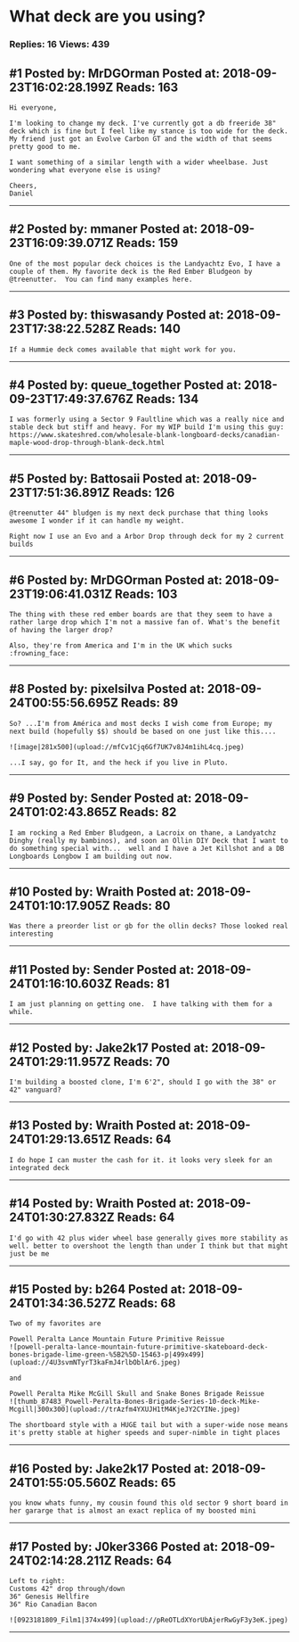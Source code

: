 # What deck are you using?

### Replies: 16 Views: 439

## \#1 Posted by: MrDGOrman Posted at: 2018-09-23T16:02:28.199Z Reads: 163

```
Hi everyone,

I'm looking to change my deck. I've currently got a db freeride 38" deck which is fine but I feel like my stance is too wide for the deck. My friend just got an Evolve Carbon GT and the width of that seems pretty good to me.

I want something of a similar length with a wider wheelbase. Just wondering what everyone else is using?

Cheers,
Daniel
```

---
## \#2 Posted by: mmaner Posted at: 2018-09-23T16:09:39.071Z Reads: 159

```
One of the most popular deck choices is the Landyachtz Evo, I have a couple of them. My favorite deck is the Red Ember Bludgeon by @treenutter.  You can find many examples here.
```

---
## \#3 Posted by: thiswasandy Posted at: 2018-09-23T17:38:22.528Z Reads: 140

```
If a Hummie deck comes available that might work for you.
```

---
## \#4 Posted by: queue_together Posted at: 2018-09-23T17:49:37.676Z Reads: 134

```
I was formerly using a Sector 9 Faultline which was a really nice and stable deck but stiff and heavy. For my WIP build I'm using this guy: https://www.skateshred.com/wholesale-blank-longboard-decks/canadian-maple-wood-drop-through-blank-deck.html
```

---
## \#5 Posted by: Battosaii Posted at: 2018-09-23T17:51:36.891Z Reads: 126

```
@treenutter 44" bludgen is my next deck purchase that thing looks awesome I wonder if it can handle my weight. 

Right now I use an Evo and a Arbor Drop through deck for my 2 current builds
```

---
## \#6 Posted by: MrDGOrman Posted at: 2018-09-23T19:06:41.031Z Reads: 103

```
The thing with these red ember boards are that they seem to have a rather large drop which I'm not a massive fan of. What's the benefit of having the larger drop?

Also, they're from America and I'm in the UK which sucks :frowning_face:
```

---
## \#8 Posted by: pixelsilva Posted at: 2018-09-24T00:55:56.695Z Reads: 89

```
So? ...I'm from América and most decks I wish come from Europe; my next build (hopefully $$) should be based on one just like this....

![image|281x500](upload://mfCv1Cjq6Gf7UK7v8J4m1ihL4cq.jpeg)

...I say, go for It, and the heck if you live in Pluto.
```

---
## \#9 Posted by: Sender Posted at: 2018-09-24T01:02:43.865Z Reads: 82

```
I am rocking a Red Ember Bludgeon, a Lacroix on thane, a Landyatchz Dinghy (really my bambinos), and soon an Ollin DIY Deck that I want to do something special with...  well and I have a Jet Killshot and a DB Longboards Longbow I am building out now.
```

---
## \#10 Posted by: Wraith Posted at: 2018-09-24T01:10:17.905Z Reads: 80

```
Was there a preorder list or gb for the ollin decks? Those looked real interesting
```

---
## \#11 Posted by: Sender Posted at: 2018-09-24T01:16:10.603Z Reads: 81

```
I am just planning on getting one.  I have talking with them for a while.
```

---
## \#12 Posted by: Jake2k17 Posted at: 2018-09-24T01:29:11.957Z Reads: 70

```
I'm building a boosted clone, I'm 6'2", should I go with the 38" or 42" vanguard?
```

---
## \#13 Posted by: Wraith Posted at: 2018-09-24T01:29:13.651Z Reads: 64

```
I do hope I can muster the cash for it. it looks very sleek for an integrated deck
```

---
## \#14 Posted by: Wraith Posted at: 2018-09-24T01:30:27.832Z Reads: 64

```
I'd go with 42 plus wider wheel base generally gives more stability as well. better to overshoot the length than under I think but that might just be me
```

---
## \#15 Posted by: b264 Posted at: 2018-09-24T01:34:36.527Z Reads: 68

```
Two of my favorites are

Powell Peralta Lance Mountain Future Primitive Reissue
![powell-peralta-lance-mountain-future-primitive-skateboard-deck-bones-brigade-lime-green-%5B2%5D-15463-p|499x499](upload://4U3svmNTyrT3kaFmJ4rlbOblAr6.jpeg) 

and

Powell Peralta Mike McGill Skull and Snake Bones Brigade Reissue
![thumb_87483_Powell-Peralta-Bones-Brigade-Series-10-deck-Mike-Mcgill|300x300](upload://trAzfm4YXUJH1tM4KjeJY2CYINe.jpeg)

The shortboard style with a HUGE tail but with a super-wide nose means it's pretty stable at higher speeds and super-nimble in tight places
```

---
## \#16 Posted by: Jake2k17 Posted at: 2018-09-24T01:55:05.560Z Reads: 65

```
you know whats funny, my cousin found this old sector 9 short board in her gararge that is almost an exact replica of my boosted mini
```

---
## \#17 Posted by: J0ker3366 Posted at: 2018-09-24T02:14:28.211Z Reads: 64

```
Left to right:
Customs 42" drop through/down
36" Genesis Hellfire
36" Rio Canadian Bacon

![0923181809_Film1|374x499](upload://pReOTLdXYorUbAjerRwGyF3y3eK.jpeg)
```

---
